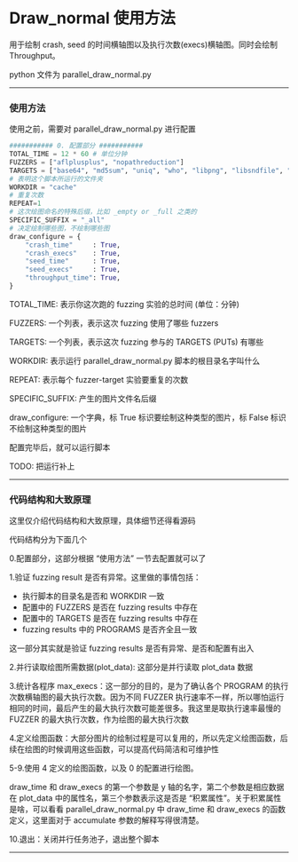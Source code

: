# Draw_normal 使用方法

用于绘制 crash, seed 的时间横轴图以及执行次数(execs)横轴图。同时会绘制 Throughput。

python 文件为 parallel_draw_normal.py

---

### 使用方法

使用之前，需要对 parallel_draw_normal.py 进行配置
```python
########### 0. 配置部分 ###########  
TOTAL_TIME = 12 * 60 # 单位分钟
FUZZERS = ["aflplusplus", "nopathreduction"]
TARGETS = ["base64", "md5sum", "uniq", "who", "libpng", "libsndfile", "php", "sqlite3", "lua", "libxml2", "libtiff", "openssl"]
# 表明这个脚本所运行的文件夹
WORKDIR = "cache"
# 重复次数
REPEAT=1
# 这次绘图命名的特殊后缀，比如 _empty or _full 之类的
SPECIFIC_SUFFIX = "_all"
# 决定绘制哪些图，不绘制哪些图
draw_configure = {
    "crash_time"     : True,
    "crash_execs"    : True,
    "seed_time"      : True,
    "seed_execs"     : True,
    "throughput_time": True,
}
```

TOTAL_TIME: 表示你这次跑的 fuzzing 实验的总时间 (单位：分钟)

FUZZERS: 一个列表，表示这次 fuzzing 使用了哪些 fuzzers

TARGETS: 一个列表，表示这次 fuzzing 参与的 TARGETS (PUTs) 有哪些

WORKDIR: 表示运行 parallel_draw_normal.py 脚本的根目录名字叫什么

REPEAT: 表示每个 fuzzer-target 实验要重复的次数

SPECIFIC_SUFFIX: 产生的图片文件名后缀

draw_configure: 一个字典，标 True 标识要绘制这种类型的图片，标 False 标识不绘制这种类型的图片

配置完毕后，就可以运行脚本

TODO: 把运行补上

---

### 代码结构和大致原理

这里仅介绍代码结构和大致原理，具体细节还得看源码

代码结构分为下面几个

0.配置部分，这部分根据 “使用方法” 一节去配置就可以了

1.验证 fuzzing result 是否有异常。这里做的事情包括：
- 执行脚本的目录名是否和 WORKDIR 一致
- 配置中的 FUZZERS 是否在 fuzzing results 中存在
- 配置中的 TARGETS 是否在 fuzzing results 中存在
- fuzzing results 中的 PROGRAMS 是否齐全且一致

这一部分其实就是验证 fuzzing results 是否有异常、是否和配置有出入

2.并行读取绘图所需数据(plot_data): 这部分是并行读取 plot_data 数据

3.统计各程序 max_execs：这一部分的目的，是为了确认各个 PROGRAM 的执行次数横轴图的最大执行次数。因为不同 FUZZER 执行速率不一样，所以哪怕运行相同的时间，最后产生的最大执行次数可能差很多。我这里是取执行速率最慢的 FUZZER 的最大执行次数，作为绘图的最大执行次数

4.定义绘图函数：大部分图片的绘制过程是可以复用的，所以先定义绘图函数，后续在绘图的时候调用这些函数，可以提高代码简洁和可维护性

5-9.使用 4 定义的绘图函数，以及 0 的配置进行绘图。

draw_time 和 draw_execs 的第一个参数是 y 轴的名字，第二个参数是相应数据在 plot_data 中的属性名，第三个参数表示这是否是 “积累属性”。关于积累属性是啥，可以看看 parallel_draw_normal.py 中 draw_time 和 draw_execs 的函数定义，这里面对于 accumulate 参数的解释写得很清楚。

10.退出：关闭并行任务池子，退出整个脚本

---

